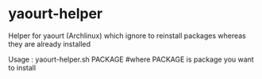 # yaourt-helper
Helper for yaourt (Archlinux) which ignore to reinstall packages whereas they are already installed

Usage : 
yaourt-helper.sh PACKAGE #where PACKAGE is package you want to install
